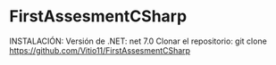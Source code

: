 # FirstAssesmentCSharp

INSTALACIÓN:
Versión de .NET: net 7.0
Clonar el repositorio:
git clone https://github.com/Vitio11/FirstAssesmentCSharp
